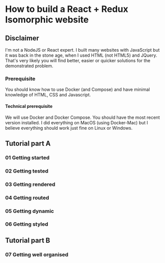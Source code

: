 # How to build a React + Redux Isomorphic website

## Disclaimer

I'm not a NodeJS or React expert. I built many websites with JavaScript
but it was back in the stone age, when I used HTML (not HTML5) and JQuery.
That's very likely you will find better, easier or quicker solutions for
the demonstrated problem.

### Prerequisite

You should know how to use Docker (and Compose) and have minimal knowledge
of HTML, CSS and Javascript.

#### Technical prerequisite

We will use Docker and Docker Compose. You should have the most recent
version installed. I did everything on MacOS (using Docker-Mac) but I
believe everything should work just fine on Linux or Windows.

## Tutorial part A

### 01 Getting started

### 02 Getting tested

### 03 Getting rendered

### 04 Getting routed

### 05 Getting dynamic

### 06 Getting styled

## Tutorial part B

### 07 Getting well organised

